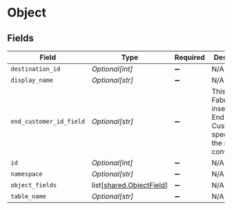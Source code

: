 # Object


## Fields

| Field                                                                                   | Type                                                                                    | Required                                                                                | Description                                                                             | Example                                                                                 |
| --------------------------------------------------------------------------------------- | --------------------------------------------------------------------------------------- | --------------------------------------------------------------------------------------- | --------------------------------------------------------------------------------------- | --------------------------------------------------------------------------------------- |
| `destination_id`                                                                        | *Optional[int]*                                                                         | :heavy_minus_sign:                                                                      | N/A                                                                                     | 2                                                                                       |
| `display_name`                                                                          | *Optional[str]*                                                                         | :heavy_minus_sign:                                                                      | N/A                                                                                     | BigQuery                                                                                |
| `end_customer_id_field`                                                                 | *Optional[str]*                                                                         | :heavy_minus_sign:                                                                      | This is where Fabra will insert the End Customer ID specified in the sync configuration | end_customer_id                                                                         |
| `id`                                                                                    | *Optional[int]*                                                                         | :heavy_minus_sign:                                                                      | N/A                                                                                     | 10                                                                                      |
| `namespace`                                                                             | *Optional[str]*                                                                         | :heavy_minus_sign:                                                                      | N/A                                                                                     | bigquery_dataset                                                                        |
| `object_fields`                                                                         | list[[shared.ObjectField](undefined/models/shared/objectfield.md)]                      | :heavy_minus_sign:                                                                      | N/A                                                                                     |                                                                                         |
| `table_name`                                                                            | *Optional[str]*                                                                         | :heavy_minus_sign:                                                                      | N/A                                                                                     | events                                                                                  |
